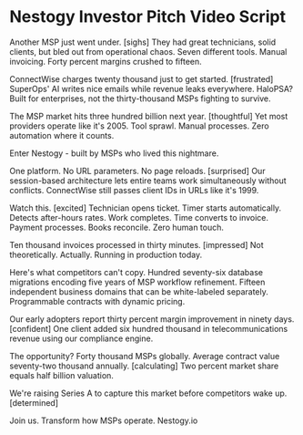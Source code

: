 # Nestogy Investor Pitch Video Script

Another MSP just went under. [sighs] They had great technicians, solid clients, but bled out from operational chaos. Seven different tools. Manual invoicing. Forty percent margins crushed to fifteen.

ConnectWise charges twenty thousand just to get started. [frustrated] SuperOps' AI writes nice emails while revenue leaks everywhere. HaloPSA? Built for enterprises, not the thirty-thousand MSPs fighting to survive.

The MSP market hits three hundred billion next year. [thoughtful] Yet most providers operate like it's 2005. Tool sprawl. Manual processes. Zero automation where it counts.

Enter Nestogy - built by MSPs who lived this nightmare.

One platform. No URL parameters. No page reloads. [surprised] Our session-based architecture lets entire teams work simultaneously without conflicts. ConnectWise still passes client IDs in URLs like it's 1999.

Watch this. [excited] Technician opens ticket. Timer starts automatically. Detects after-hours rates. Work completes. Time converts to invoice. Payment processes. Books reconcile. Zero human touch.

Ten thousand invoices processed in thirty minutes. [impressed] Not theoretically. Actually. Running in production today.

Here's what competitors can't copy. Hundred seventy-six database migrations encoding five years of MSP workflow refinement. Fifteen independent business domains that can be white-labeled separately. Programmable contracts with dynamic pricing.

Our early adopters report thirty percent margin improvement in ninety days. [confident] One client added six hundred thousand in telecommunications revenue using our compliance engine.

The opportunity? Forty thousand MSPs globally. Average contract value seventy-two thousand annually. [calculating] Two percent market share equals half billion valuation.

We're raising Series A to capture this market before competitors wake up. [determined] 

Join us. Transform how MSPs operate. Nestogy.io